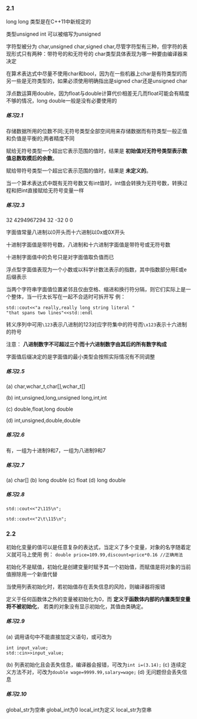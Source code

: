 ### 2.1

long long 类型是在C++11中新规定的

类型unsigned int 可以被缩写为unsigned 

字符型被分为 char,unsigned char,signed char,尽管字符型有三种，但字符的表现形式只有两种：带符号的和无符号的
char类型具体表现为哪一种要由编译器来决定

在算术表达式中尽量不使用char和bool，因为在一些机器上char是有符类型的而另一些是无符类型的，如果必须使用明确指出是signed char还是unsigned char

浮点数运算用double，因为float与double计算代价相差无几而float可能会有精度不够的情况，long double一般是没有必要使用的

##### 练习2.1

存储数据所用的位数不同;无符号类型全部空间用来存储数据而有符类型一般正值和负值是平衡的;两者精度不同

赋给无符号类型一个超出它表示范围的值时，结果是 **初始值对无符号类型表示数值总数取模后的余数**。

赋给带符号类型一个超出它表示范围的值时，结果是 **未定义的**。

当一个算术表达式中既有无符号数又有int值时，int值会转换为无符号数，转换过程和把int直接赋给无符号变量一样

##### 练习2.3

32 4294967294 32 -32 0 0

字面值常量八进制以0开头而十六进制以0x或0X开头

十进制字面值是带符号数，八进制和十六进制字面值是带符号或无符号数

十进制字面值中的负号只是对字面值取负值而已

浮点型字面值表现为一个小数或以科学计数法表示的指数，其中指数部分用E或e后缀表示

当两个字符串字面值位置紧邻且仅由空格、缩进和换行符分隔，则它们实际上是一个整体，当一行太长写在一起不合适时可拆开写
例：
```
std::cout<<"a really,really long string literal "
"that spans two lines"<<std::endl
```
转义序列中可用`\123`表示八进制的123对应字符集中的符号而`\x123`表示十六进制的符号

注意： **八进制数字不可超过三个而十六进制数字由其后的所有数字构成**

字面值后缀决定的是字面值的最小类型会按照实际情况有不同调整

##### 练习2.5

(a) char,wchar_t,char[],wchar_t[]

(b) int,unsigned,long,unsigned long,int,int

(c) double,float,long double

(d) int,unsigned,double,double

##### 练习2.6

有，一组为十进制9和7，一组为八进制9和7

##### 练习2.7

(a) char[] 
(b) long double
(c) float
(d) long double

##### 练习2.8

```
std::cout<<"2\115\n";

std::cout<<"2\t\115\n";
```

### 2.2

初始化变量的值可以是任意复杂的表达式，当定义了多个变量，对象的名字随着定义就可马上使用
例： `double price=109.99,discount=price*0.16 //正确用法`

初始化不是赋值，初始化是创建变量时赋予其一个初始值，而赋值是将对象的当前值擦除用一个新值代替

当使用列表初始化时，若初始值存在丢失信息的风险，则编译器将报错

定义于任何函数体之外的变量被初始化为0，而 **定义于函数体内部的内置类型变量将不被初始化**，
若类的对象没有显示初始化，其值由类确定。

##### 练习2.9

(a) 调用语句中不能直接加定义语句，或可改为
```
int input_value;
std::cin>>input_value;
```
(b) 列表初始化且会丢失信息，编译器会报错，可改为`int i=(3.14);`
(c) 连续定义方法不对，可改为`double wage=9999.99,salary=wage;`
(d) 无问题但会丢失信息

##### 练习2.10

global_str为空串
global_int为0
local_int为定义
local_str为空串
